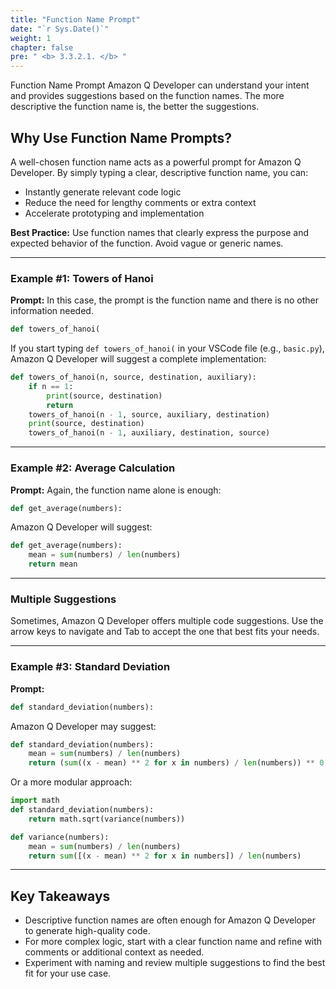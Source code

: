 ```yaml
---
title: "Function Name Prompt"
date: "`r Sys.Date()`"
weight: 1
chapter: false
pre: " <b> 3.3.2.1. </b> "
---
```


Function Name Prompt
Amazon Q Developer can understand your intent and provides suggestions based on the function names. The more descriptive the function name is, the better the suggestions.

## Why Use Function Name Prompts?
A well-chosen function name acts as a powerful prompt for Amazon Q Developer. By simply typing a clear, descriptive function name, you can:
- Instantly generate relevant code logic
- Reduce the need for lengthy comments or extra context
- Accelerate prototyping and implementation

**Best Practice:** Use function names that clearly express the purpose and expected behavior of the function. Avoid vague or generic names.

---

### Example #1: Towers of Hanoi
**Prompt:**
In this case, the prompt is the function name and there is no other information needed.

```python
def towers_of_hanoi(
```

If you start typing `def towers_of_hanoi(` in your VSCode file (e.g., `basic.py`), Amazon Q Developer will suggest a complete implementation:

```python
def towers_of_hanoi(n, source, destination, auxiliary):
    if n == 1:
        print(source, destination)
        return
    towers_of_hanoi(n - 1, source, auxiliary, destination)
    print(source, destination)
    towers_of_hanoi(n - 1, auxiliary, destination, source)
```

---

### Example #2: Average Calculation
**Prompt:**
Again, the function name alone is enough:

```python
def get_average(numbers):
```

Amazon Q Developer will suggest:

```python
def get_average(numbers):
    mean = sum(numbers) / len(numbers)
    return mean
```

---

### Multiple Suggestions
Sometimes, Amazon Q Developer offers multiple code suggestions. Use the arrow keys to navigate and Tab to accept the one that best fits your needs.

---

### Example #3: Standard Deviation
**Prompt:**

```python
def standard_deviation(numbers):
```

Amazon Q Developer may suggest:

```python
def standard_deviation(numbers):
    mean = sum(numbers) / len(numbers)
    return (sum((x - mean) ** 2 for x in numbers) / len(numbers)) ** 0.5
```

Or a more modular approach:

```python
import math
def standard_deviation(numbers):
    return math.sqrt(variance(numbers))

def variance(numbers):
    mean = sum(numbers) / len(numbers)
    return sum([(x - mean) ** 2 for x in numbers]) / len(numbers)
```

---

## Key Takeaways
- Descriptive function names are often enough for Amazon Q Developer to generate high-quality code.
- For more complex logic, start with a clear function name and refine with comments or additional context as needed.
- Experiment with naming and review multiple suggestions to find the best fit for your use case.
